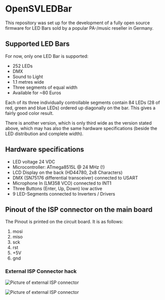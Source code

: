 OpenSVLEDBar
============

This repository was set up for the development of a fully open source firmware for LED Bars sold by a popular PA-/music reseller in Germany.

Supported LED Bars
------------------

For now, only one LED Bar is supported:
* 252 LEDs
* DMX
* Sound to Light
* 1.1 metres wide
* Three segments of equal width
* Available for ~80 Euros

Each of its three individually controllable segments contain 84 LEDs (28 of red, green and blue LEDs) ordered up diagonally on the bar.
This gives a fairly good color result.

There is another version, which is only third wide as the version stated above, which may has also the same hardware specifications (beside the LED distribution and complete width).

Hardware specifications
-----------------------
* LED voltage 24 VDC
* Microcontroller: ATmega8515L @ 24 MHz (!)
* LCD Display on the back (HD44780, 2x8 Characters)
* DMX (SN75176 differential transceiver) connected to USART
* Microphone In (LM358 VCO) connected to INT1
* Three Buttons (Enter, Up, Down) low active
* 9 LED-Segments connected to Inverters / Drivers

Pinout of the ISP connector on the main board
---------------------------------------------

The Pinout is printed on the circuit board. It is as follows:
1. mosi
2. miso
3. sck
4. rst
5. +5V
6. gnd

### External ISP Connector hack

![Picture of external ISP connector](../raw/master/doc/ext-isp-1.jpg "External ISP connector fixed on the back of the PCB")

![Picture of external ISP connector](../raw/master/doc/ext-isp-2.jpg "How it looks outside the case")